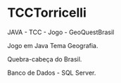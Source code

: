 # TCCTorricelli
JAVA - TCC - Jogo - GeoQuestBrasil

Jogo em Java Tema Geografia.

Quebra-cabeça do Brasil.

Banco de Dados - SQL Server.
